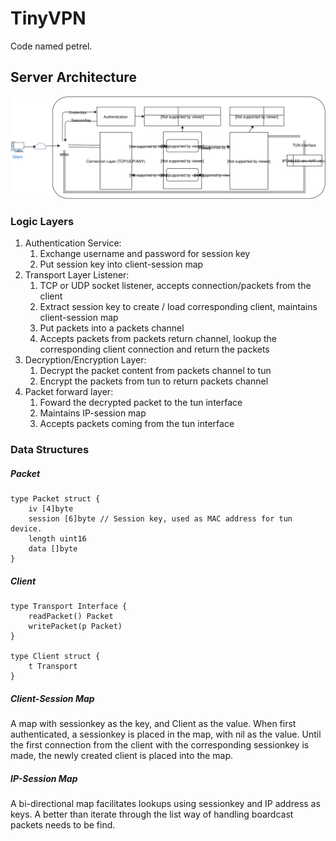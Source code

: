 TinyVPN
=======
Code named petrel.

Server Architecture
-------------------
![Architecture Diagram](TinyVPN.svg)
### Logic Layers
1. Authentication Service: 
    1. Exchange username and password for session key
    2. Put session key into client-session map
2. Transport Layer Listener: 
    1. TCP or UDP socket listener, accepts connection/packets from the client
    2. Extract session key to create / load corresponding client, maintains client-session map
    3. Put packets into a packets channel
    4. Accepts packets from packets return channel, lookup the corresponding client connection and return the packets
3. Decryption/Encryption Layer: 
    1. Decrypt the packet content from packets channel to tun
    2. Encrypt the packets from tun to return packets channel
4. Packet forward layer: 
    1. Foward the decrypted packet to the tun interface
    2. Maintains IP-session map
    3. Accepts packets coming from the tun interface

### Data Structures

##### Packet
````
type Packet struct {
    iv [4]byte
    session [6]byte // Session key, used as MAC address for tun device.
    length uint16
    data []byte
}
````

##### Client
````
type Transport Interface {
    readPacket() Packet
    writePacket(p Packet)
}

type Client struct {
    t Transport
}
````

##### Client-Session Map
A map with sessionkey as the key, and Client as the value. When first
authenticated, a sessionkey is placed in the map, with nil as the value. Until
the first connection from the client with the corresponding sessionkey is made,
the newly created client is placed into the map.

##### IP-Session Map
A bi-directional map facilitates lookups using sessionkey and IP address as
keys. A better than iterate through the list way of handling boardcast packets
needs to be find.
